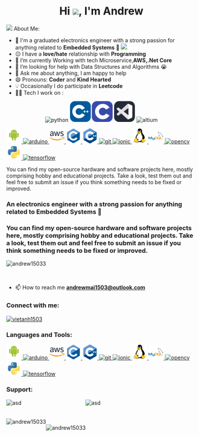 <h1 align="center">Hi <img src="https://emojis.slackmojis.com/emojis/images/1668802256/62708/greetings.gif?1668802256" width="20">, I'm Andrew</h1>

<img src="https://media.giphy.com/media/JqmupuTVZYaQX5s094/giphy.gif?cid=ecf05e4753ypsybsljdfki5cxiv6gyo73n5g1ys4uddub28j&ep=v1_gifs_search&rid=giphy.gif&ct=g" width="55" /> About Me:
<!--<img src="https://github.com/TheDudeThatCode/TheDudeThatCode/blob/master/Assets/Developer.gif" width="85" /> About Me:-->
- :school: I'm a graduated electronics engineer with a strong passion for anything related to <b>Embedded Systems</b> 🤖
      <img src="https://media.giphy.com/media/WUlplcMpOCEmTGBtBW/giphy.gif" width="30">  </a>
- :neutral_face: I have a **love/hate** relationship with **Programming**
- 🌱 I’m currently Working with tech Microservice,**AWS,.Net Core**
- 🤔 I’m looking for help with Data Structures and Algorithms 😭
- 💬 Ask me about anything, I am happy to help
- 😄 Pronouns: **Coder** and **Kind Hearted**
- :bulb: Occasionally I do participate in **Leetcode**
- 🧑‍💻 Tech I work on :
<p align="center">
      <img src="https://www.vectorlogo.zone/logos/python/python-icon.svg" alt="python" width="55" height="55"/>
      <img src="https://github.com/tandpfun/skill-icons/blob/main/icons/CPP.svg" alt="C++ Logo" width="55"/>
      <img src="https://github.com/tandpfun/skill-icons/blob/main/icons/C.svg" alt="c" width="55" height="55"/>
      <img src="https://github.com/tandpfun/skill-icons/blob/main/icons/VSCode-Dark.svg" alt="vscode" width="55" height="55"/>
      <img src="https://www.saasworthy.com/product-alternative/24470/altium-designer-2020-05-12.svg" alt="altium" width="55" height="55"/>
</p>
<!-- - 👨 Know more about me at [Sourcerer](https://sourcerer.io/keshavsingh4522) -->
<!--- 🌐 Visit my [porfolio website](https://keshavsingh4522.github.io/) for complete background and contact.-->
<!--- :boom: awesome octoprofile : [Keshav Singh](https://octoprofile.now.sh/user?id=keshavsingh4522)-->
<!-- - ⚡ Languages: **Python3 | SQL | HTML | CSS |** -->

  <p align="left"> <a href="https://developer.android.com" target="_blank" rel="noreferrer"> <img src="https://raw.githubusercontent.com/devicons/devicon/master/icons/android/android-original-wordmark.svg" alt="android" width="40" height="40"/> </a> <a href="https://www.arduino.cc/" target="_blank" rel="noreferrer"> <img src="https://cdn.worldvectorlogo.com/logos/arduino-1.svg" alt="arduino" width="40" height="40"/> </a> <a href="https://aws.amazon.com" target="_blank" rel="noreferrer"> <img src="https://raw.githubusercontent.com/devicons/devicon/master/icons/amazonwebservices/amazonwebservices-original-wordmark.svg" alt="aws" width="40" height="40"/> </a> <a href="https://www.cprogramming.com/" target="_blank" rel="noreferrer"> <img src="https://raw.githubusercontent.com/devicons/devicon/master/icons/c/c-original.svg" alt="c" width="40" height="40"/> </a> <a href="https://www.w3schools.com/cpp/" target="_blank" rel="noreferrer"> <img src="https://raw.githubusercontent.com/devicons/devicon/master/icons/cplusplus/cplusplus-original.svg" alt="cplusplus" width="40" height="40"/> </a> <a href="https://git-scm.com/" target="_blank" rel="noreferrer"> <img src="https://www.vectorlogo.zone/logos/git-scm/git-scm-icon.svg" alt="git" width="40" height="40"/> </a> <a href="https://ionicframework.com" target="_blank" rel="noreferrer"> <img src="https://upload.wikimedia.org/wikipedia/commons/d/d1/Ionic_Logo.svg" alt="ionic" width="40" height="40"/> </a> <a href="https://www.linux.org/" target="_blank" rel="noreferrer"> <img src="https://raw.githubusercontent.com/devicons/devicon/master/icons/linux/linux-original.svg" alt="linux" width="40" height="40"/> </a> <a href="https://www.mysql.com/" target="_blank" rel="noreferrer"> <img src="https://raw.githubusercontent.com/devicons/devicon/master/icons/mysql/mysql-original-wordmark.svg" alt="mysql" width="40" height="40"/> </a> <a href="https://opencv.org/" target="_blank" rel="noreferrer"> <img src="https://www.vectorlogo.zone/logos/opencv/opencv-icon.svg" alt="opencv" width="40" height="40"/> </a> <a href="https://www.python.org" target="_blank" rel="noreferrer"> <img src="https://raw.githubusercontent.com/devicons/devicon/master/icons/python/python-original.svg" alt="python" width="40" height="40"/> </a> <a href="https://www.tensorflow.org" target="_blank" rel="noreferrer"> <img src="https://www.vectorlogo.zone/logos/tensorflow/tensorflow-icon.svg" alt="tensorflow" width="40" height="40"/> </a> </p>
You can find my open-source hardware and software projects here, mostly comprising hobby and educational projects. Take a look, test them out and feel free to submit an issue if you think something needs to be fixed or improved.

<h3 align="left">An electronics engineer with a strong passion for anything related to <b>Embedded Systems 🤖</b></p>
<h3 align="left">You can find my open-source hardware and software projects here, mostly comprising hobby and educational projects. Take a look, test them out and feel free to submit an issue if you think something needs to be fixed or improved.</p></h3>
<p align="left"> <img src="https://komarev.com/ghpvc/?username=andrew15033&label=Profile%20views&color=0e75b6&style=flat" alt="andrew15033" /> </p>

<p align="left"> <a href="https://twitter.com/" target="blank"><img src="https://img.shields.io/twitter/follow/?logo=twitter&style=for-the-badge" alt="" /></a> </p>

- 📫 How to reach me **andrewmai1503@outlook.com**

<h3 align="left">Connect with me:</h3>
<p align="left">
<a href="https://www.leetcode.com/vietanh1503" target="blank"><img align="center" src="https://raw.githubusercontent.com/rahuldkjain/github-profile-readme-generator/master/src/images/icons/Social/leet-code.svg" alt="vietanh1503" height="30" width="40" /></a>
</p>



<h3 align="left">Languages and Tools:</h3>
<p align="left"> <a href="https://developer.android.com" target="_blank" rel="noreferrer"> <img src="https://raw.githubusercontent.com/devicons/devicon/master/icons/android/android-original-wordmark.svg" alt="android" width="40" height="40"/> </a> <a href="https://www.arduino.cc/" target="_blank" rel="noreferrer"> <img src="https://cdn.worldvectorlogo.com/logos/arduino-1.svg" alt="arduino" width="40" height="40"/> </a> <a href="https://aws.amazon.com" target="_blank" rel="noreferrer"> <img src="https://raw.githubusercontent.com/devicons/devicon/master/icons/amazonwebservices/amazonwebservices-original-wordmark.svg" alt="aws" width="40" height="40"/> </a> <a href="https://www.cprogramming.com/" target="_blank" rel="noreferrer"> <img src="https://raw.githubusercontent.com/devicons/devicon/master/icons/c/c-original.svg" alt="c" width="40" height="40"/> </a> <a href="https://www.w3schools.com/cpp/" target="_blank" rel="noreferrer"> <img src="https://raw.githubusercontent.com/devicons/devicon/master/icons/cplusplus/cplusplus-original.svg" alt="cplusplus" width="40" height="40"/> </a> <a href="https://git-scm.com/" target="_blank" rel="noreferrer"> <img src="https://www.vectorlogo.zone/logos/git-scm/git-scm-icon.svg" alt="git" width="40" height="40"/> </a> <a href="https://ionicframework.com" target="_blank" rel="noreferrer"> <img src="https://upload.wikimedia.org/wikipedia/commons/d/d1/Ionic_Logo.svg" alt="ionic" width="40" height="40"/> </a> <a href="https://www.linux.org/" target="_blank" rel="noreferrer"> <img src="https://raw.githubusercontent.com/devicons/devicon/master/icons/linux/linux-original.svg" alt="linux" width="40" height="40"/> </a> <a href="https://www.mysql.com/" target="_blank" rel="noreferrer"> <img src="https://raw.githubusercontent.com/devicons/devicon/master/icons/mysql/mysql-original-wordmark.svg" alt="mysql" width="40" height="40"/> </a> <a href="https://opencv.org/" target="_blank" rel="noreferrer"> <img src="https://www.vectorlogo.zone/logos/opencv/opencv-icon.svg" alt="opencv" width="40" height="40"/> </a> <a href="https://www.python.org" target="_blank" rel="noreferrer"> <img src="https://raw.githubusercontent.com/devicons/devicon/master/icons/python/python-original.svg" alt="python" width="40" height="40"/> </a> <a href="https://www.tensorflow.org" target="_blank" rel="noreferrer"> <img src="https://www.vectorlogo.zone/logos/tensorflow/tensorflow-icon.svg" alt="tensorflow" width="40" height="40"/> </a> </p>

<h3 align="left">Support:</h3>
<p><a href="https://www.buymeacoffee.com/asd"> <img align="left" src="https://cdn.buymeacoffee.com/buttons/v2/default-yellow.png" height="50" width="210" alt="asd" /></a><a href="https://ko-fi.com/asd"> <img align="left" src="https://cdn.ko-fi.com/cdn/kofi3.png?v=3" height="50" width="210" alt="asd" /></a></p><br><br>

<p><img align="left" src="https://github-readme-stats.vercel.app/api/top-langs?username=andrew15033&show_icons=true&locale=en&layout=compact" alt="andrew15033" /></p>

<p>&nbsp;<img align="center" src="https://github-readme-stats.vercel.app/api?username=andrew15033&show_icons=true&locale=en" alt="andrew15033" /></p>
